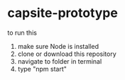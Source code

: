 # capsite-prototype

to run this 
1. make sure Node is installed
2. clone or download this repository
3. navigate to folder in terminal
4. type "npm start"
